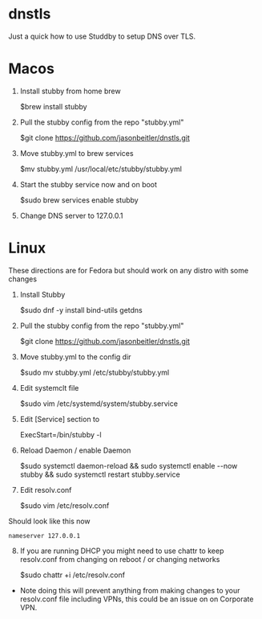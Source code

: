 # dnstls

Just a quick how to use Studdby to setup DNS over TLS.  

# Macos

1. Install stubby from home brew

    $brew install stubby
    
2. Pull the stubby config from the repo "stubby.yml"

    $git clone https://github.com/jasonbeitler/dnstls.git

3. Move stubby.yml to brew services

    $mv stubby.yml /usr/local/etc/stubby/stubby.yml
    
4. Start the stubby service now and on boot

    $sudo brew services enable stubby
    
5. Change DNS server to 127.0.0.1


# Linux

These directions are for Fedora but should work on any distro with some changes

1. Install Stubby
    
    $sudo dnf -y install bind-utils getdns

2. Pull the stubby config from the repo "stubby.yml"

    $git clone https://github.com/jasonbeitler/dnstls.git

3. Move stubby.yml to the config dir

    $sudo mv stubby.yml /etc/stubby/stubby.yml 
    
4. Edit systemclt file

    $sudo  vim /etc/systemd/system/stubby.service
    
5. Edit [Service] section to

    ExecStart=/bin/stubby -l
    
6. Reload Daemon / enable Daemon

    $sudo systemctl daemon-reload && sudo systemctl enable --now stubby && sudo systemctl restart stubby.service
    
7. Edit resolv.conf

    $sudo vim /etc/resolv.conf

Should look like this now

    nameserver 127.0.0.1
    
8. If you are running DHCP you might need to use chattr to keep resolv.conf from changing on reboot / or changing networks

    $sudo chattr +i /etc/resolv.conf
    
* Note doing this will prevent anything from making changes to your resolv.conf file including VPNs, this could be an issue on on Corporate VPN.

